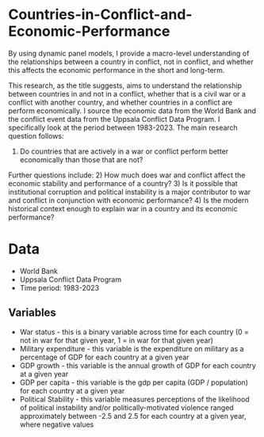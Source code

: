 # Countries-in-Conflict-and-Economic-Performance
By using dynamic panel models, I provide a macro-level understanding of the relationships between a country in conflict, not in conflict, and whether this affects the economic performance in the short and long-term.

This research, as the title suggests, aims to understand the relationship between countries in and not in a conflict, whether that is a civil war or a conflict with another country, and whether countries in a conflict are perform economically. I source the economic data from the World Bank and the conflict event data from the Uppsala Conflict Data Program. I specifically look at the period between 1983-2023. The main research question follows: 

1) Do countries that are actively in a war or conflict perform better economically than those that are not? 

Further questions include: 
2) How much does war and conflict affect the economic stability and performance of a country?
3) Is it possible that institutional corruption and political instability is a major contributor to war and conflict in conjunction with economic performance?
4) Is the modern historical context enough to explain war in a country and its economic performance?

# Data
- World Bank
- Uppsala Conflict Data Program
- Time period: 1983-2023

## Variables
- War status - this is a binary variable across time for each country (0 = not in war for that given year, 1 = in war for that given year)
- Military expenditure - this variable is the expenditure on military as a percentage of GDP for each country at a given year 
- GDP growth - this variable is the annual growth of GDP for each country at a given year 
- GDP per capita - this variable is the gdp per capita (GDP / population) for each country at a given year
- Political Stability - this variable measures perceptions of the likelihood of political instability and/or politically-motivated violence ranged approximately between -2.5 and 2.5 for each country at a given year, where negative values 
